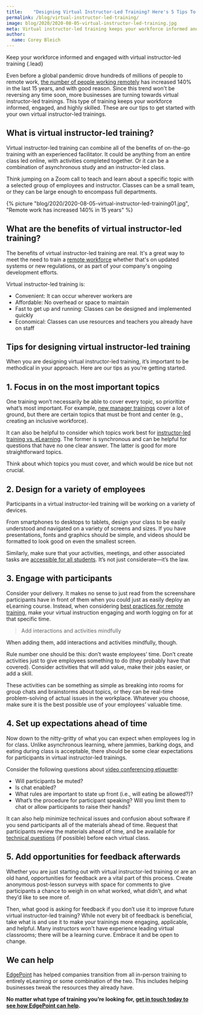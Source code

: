 ```yaml
---
title:    "Designing Virtual Instructor-Led Training? Here's 5 Tips To Get Started"
permalink: /blog/virtual-instructor-led-training/
image: blog/2020/2020-08-05-virtual-instructor-led-training.jpg
meta: Virtual instructor-led training keeps your workforce informed and engaged. These are our tips to get started with your own virtual instructor-led programs.
author: 
  name: Corey Bleich
---
```


Keep your workforce informed and engaged with virtual instructor-led training
{.lead}

Even before a global pandemic drove hundreds of millions of people to remote work, [the number of people working remotely](https://www.smallbizgenius.net/by-the-numbers/remote-work-statistics/) has increased 140% in the last 15 years, and with good reason. Since this trend won't be reversing any time soon, more businesses are turning towards virtual instructor-led trainings. This type of training keeps your workforce informed, engaged, and highly skilled. These are our tips to get started with your own virtual instructor-led trainings.

## What is virtual instructor-led training? 

Virtual instructor-led training can combine all of the benefits of on-the-go training with an experienced facilitator. It could be anything from an entire class led online, with activities completed together. Or it can be a combination of asynchronous study and an instructor-led class. 

Think jumping on a Zoom call to teach and learn about a specific topic with a selected group of employees and instructor. Classes can be a small team, or they can be large enough to encompass full departments.

{% picture "blog/2020/2020-08-05-virtual-instructor-led-training01.jpg", "Remote work has increased 140% in 15 years" %}

## What are the benefits of virtual instructor-led training? 

The benefits of virtual instructor-led training are real. It's a great way to meet the need to train a [remote workforce](/blog/managing-remote-teams/) whether that's on updated systems or new regulations, or as part of your company's ongoing development efforts.

Virtual instructor-led training is:

* Convenient: It can occur wherever workers are
* Affordable: No overhead or space to maintain
* Fast to get up and running: Classes can be designed and implemented quickly
* Economical: Classes can use resources and teachers you already have on staff

## Tips for designing virtual instructor-led training  

When you are designing virtual instructor-led training, it’s important to be methodical in your approach. Here are our tips as you're getting started. 

## 1. Focus in on the most important topics  

One training won’t necessarily be able to cover every topic, so prioritize what’s most important. For example, [new manager trainings](/blog/new-manager-training/) cover a lot of ground, but there are certain topics that must be front and center (e.g., creating an inclusive workforce).

It can also be helpful to consider which topics work best for [instructor-led training vs. eLearning](/blog/instructor-led-training-vs-elearning/). The former is synchronous and can be helpful for questions that have no one clear answer. The latter is good for more straightforward topics.

Think about which topics you must cover, and which would be nice but not crucial. 

## 2. Design for a variety of employees

Participants in a virtual instructor-led training will be working on a variety of devices. 

From smartphones to desktops to tablets, design your class to be easily understood and navigated on a variety of screens and sizes. If you have presentations, fonts and graphics should be simple, and videos should be formatted to look good on even the smallest screen.

Similarly, make sure that your activities, meetings, and other associated tasks are [accessible for all students](/blog/accessible-elearning-programs/). It’s not just considerate—it’s the law.

## 3. Engage with participants 

Consider your delivery. It makes no sense to just read from the screenshare participants have in front of them when you could just as easily deploy an eLearning course. Instead, when considering [best practices for remote training](/blog/best-practices-for-training-remote-employees/), make your virtual instruction engaging and worth logging on for at that specific time. 

>Add interactions and activities mindfully

When adding them, add interactions and activities mindfully, though. 

Rule number one should be this: don’t waste employees’ time. Don’t create activities just to give employees something to do (they probably have that covered). Consider activities that will add value, make their jobs easier, or add a skill. 

These activities can be something as simple as breaking into rooms for group chats and brainstorms about topics, or they can be real-time problem-solving of actual issues in the workplace. Whatever you choose, make sure it is the best possible use of your employees’ valuable time.

## 4. Set up expectations ahead of time 

Now down to the nitty-gritty of what you can expect when employees log in for class. Unlike asynchronous learning, where jammies, barking dogs, and eating during class is acceptable, there should be some clear expectations for participants in virtual instructor-led trainings. 

Consider the following questions about [video conferencing etiquette](https://rise.articulate.com/share/gvG3O-OP8iILbaLO8p2QVDU77Hjf6u21#/lessons/_Ajag13jYW9MVKGGcl2U7jO3T68y4ajM):

* Will participants be muted?
* Is chat enabled?
* What rules are important to state up front (i.e., will eating be allowed?)?
* What’s the procedure for participant speaking? Will you limit them to chat or allow participants to raise their hands?

It can also help minimize technical issues and confusion about software if you send participants all of the materials ahead of time. Request that participants review the materials ahead of time, and be available for [technical questions](https://www.youtube.com/watch?v=FAhb8POx7_0&feature=emb_title) (if possible) before each virtual class.

## 5. Add opportunities for feedback afterwards 

Whether you are just starting out with virtual instructor-led training or are an old hand, opportunities for feedback are a vital part of this process. Create anonymous post-lesson surveys with space for comments to give participants a chance to weigh in on what worked, what didn’t, and what they’d like to see more of.

Then, what good is asking for feedback if you don’t use it to improve future virtual instructor-led training? While not every bit of feedback is beneficial, take what is and use it to make your trainings more engaging, applicable, and helpful. Many instructors won't have experience leading virtual classrooms; there will be a learning curve. Embrace it and be open to change.

## We can help

[EdgePoint](https://www.edgepointlearning.com/) has helped companies transition from all in-person training to entirely eLearning or some combination of the two. This includes helping businesses tweak the resources they already have. 

<strong>No matter what type of training you’re looking for, [get in touch today to see how EdgePoint can help](/contact/).</strong>
